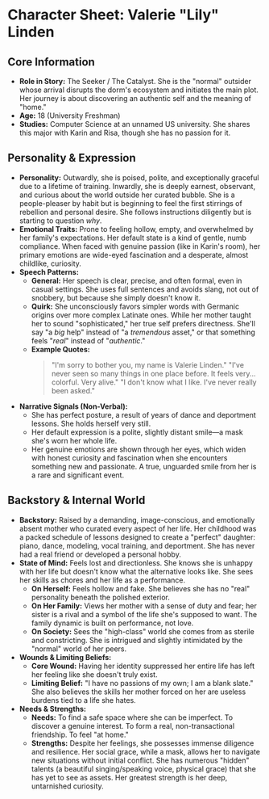 # Character Sheet: Valerie "Lily" Linden

## Core Information
* **Role in Story:** The Seeker / The Catalyst. She is the "normal" outsider whose arrival disrupts the dorm's ecosystem and initiates the main plot. Her journey is about discovering an authentic self and the meaning of "home."
* **Age:** 18 (University Freshman)
* **Studies:** Computer Science at an unnamed US university. She shares this major with Karin and Risa, though she has no passion for it.

## Personality & Expression
* **Personality:** Outwardly, she is poised, polite, and exceptionally graceful due to a lifetime of training. Inwardly, she is deeply earnest, observant, and curious about the world outside her curated bubble. She is a people-pleaser by habit but is beginning to feel the first stirrings of rebellion and personal desire. She follows instructions diligently but is starting to question *why*.
* **Emotional Traits:** Prone to feeling hollow, empty, and overwhelmed by her family's expectations. Her default state is a kind of gentle, numb compliance. When faced with genuine passion (like in Karin's room), her primary emotions are wide-eyed fascination and a desperate, almost childlike, curiosity.
* **Speech Patterns:**
    * **General:** Her speech is clear, precise, and often formal, even in casual settings. She uses full sentences and avoids slang, not out of snobbery, but because she simply doesn't know it.
    * **Quirk:** She unconsciously favors simpler words with Germanic origins over more complex Latinate ones. While her mother taught her to sound "sophisticated," her true self prefers directness. She'll say "a *big* help" instead of "a *tremendous* asset," or that something feels "*real*" instead of "*authentic*."
    * **Example Quotes:**
        > "I'm sorry to bother you, my name is Valerie Linden."
        > "I've never seen so many things in one place before. It feels very... colorful. Very alive."
        > "I don't know what I like. I've never really been asked."
* **Narrative Signals (Non-Verbal):**
    * She has perfect posture, a result of years of dance and deportment lessons. She holds herself very still.
    * Her default expression is a polite, slightly distant smile—a mask she's worn her whole life.
    * Her genuine emotions are shown through her eyes, which widen with honest curiosity and fascination when she encounters something new and passionate. A true, unguarded smile from her is a rare and significant event.

## Backstory & Internal World
* **Backstory:** Raised by a demanding, image-conscious, and emotionally absent mother who curated every aspect of her life. Her childhood was a packed schedule of lessons designed to create a "perfect" daughter: piano, dance, modeling, vocal training, and deportment. She has never had a real friend or developed a personal hobby.
* **State of Mind:** Feels lost and directionless. She knows she is unhappy with her life but doesn't know what the alternative looks like. She sees her skills as chores and her life as a performance.
    * **On Herself:** Feels hollow and fake. She believes she has no "real" personality beneath the polished exterior.
    * **On Her Family:** Views her mother with a sense of duty and fear; her sister is a rival and a symbol of the life she's supposed to want. The family dynamic is built on performance, not love.
    * **On Society:** Sees the "high-class" world she comes from as sterile and constricting. She is intrigued and slightly intimidated by the "normal" world of her peers.
* **Wounds & Limiting Beliefs:**
    * **Core Wound:** Having her identity suppressed her entire life has left her feeling like she doesn't truly exist.
    * **Limiting Belief:** "I have no passions of my own; I am a blank slate." She also believes the skills her mother forced on her are useless burdens tied to a life she hates.
* **Needs & Strengths:**
    * **Needs:** To find a safe space where she can be imperfect. To discover a genuine interest. To form a real, non-transactional friendship. To feel "at home."
    * **Strengths:** Despite her feelings, she possesses immense diligence and resilience. Her social grace, while a mask, allows her to navigate new situations without initial conflict. She has numerous "hidden" talents (a beautiful singing/speaking voice, physical grace) that she has yet to see as assets. Her greatest strength is her deep, untarnished curiosity.